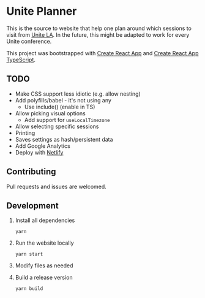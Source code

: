 # Unite Planner

This is the source to website that help one plan around which sessions to visit from [Unite LA](https://unite.unity.com/2018/los-angeles). In the future, this might be adapted to work for every Unite conference.

This project was bootstrapped with [Create React App](https://github.com/facebookincubator/create-react-app) and [Create React App TypeScript](https://github.com/wmonk/create-react-app-typescript).

## TODO

* Make CSS support less idiotic (e.g. allow nesting)
* Add polyfills/babel - it's not using any
  * Use include() (enable in TS)
* Allow picking visual options
  * Add support for `useLocalTimezone`
* Allow selecting specific sessions
* Printing
* Saves settings as hash/persistent data
* Add Google Analytics
* Deploy with [Netlify](https://github.com/csepulv/electron-with-create-react-app/blob/master/create-react-app-readme.md#netlify)

## Contributing

Pull requests and issues are welcomed.

## Development

1. Install all dependencies

    ```shell
    yarn
    ```

2. Run the website locally

    ```shell
    yarn start
    ```

3. Modify files as needed

4. Build a release version

    ```shell
    yarn build
    ```
